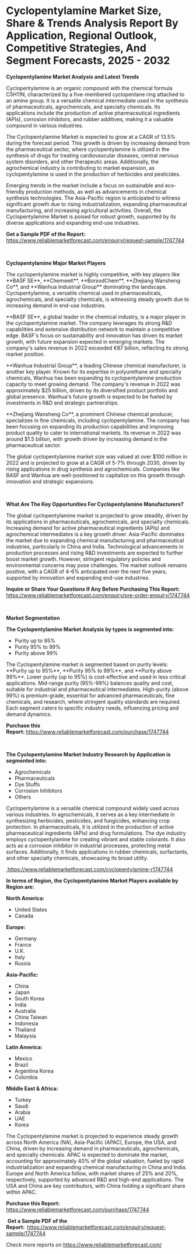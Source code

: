 <p><h1>Cyclopentylamine Market Size, Share & Trends Analysis Report By Application, Regional Outlook, Competitive Strategies, And Segment Forecasts, 2025 - 2032</h1></p><p><strong>Cyclopentylamine Market Analysis and Latest Trends</strong></p>
<p><p>Cyclopentylamine is an organic compound with the chemical formula C5H11N, characterized by a five-membered cyclopentane ring attached to an amine group. It is a versatile chemical intermediate used in the synthesis of pharmaceuticals, agrochemicals, and specialty chemicals. Its applications include the production of active pharmaceutical ingredients (APIs), corrosion inhibitors, and rubber additives, making it a valuable compound in various industries.</p><p>The Cyclopentylamine Market is expected to grow at a CAGR of 13.5% during the forecast period. This growth is driven by increasing demand from the pharmaceutical sector, where cyclopentylamine is utilized in the synthesis of drugs for treating cardiovascular diseases, central nervous system disorders, and other therapeutic areas. Additionally, the agrochemical industry is contributing to market expansion, as cyclopentylamine is used in the production of herbicides and pesticides.</p><p>Emerging trends in the market include a focus on sustainable and eco-friendly production methods, as well as advancements in chemical synthesis technologies. The Asia-Pacific region is anticipated to witness significant growth due to rising industrialization, expanding pharmaceutical manufacturing, and increasing agricultural activities. Overall, the Cyclopentylamine Market is poised for robust growth, supported by its diverse applications and expanding end-use industries.</p></p>
<p><strong>Get a Sample PDF of the Report:&nbsp;</strong> <a href="https://www.reliablemarketforecast.com/enquiry/request-sample/1747744?utm_campaign=2042&utm_medium=2&utm_source=Github&utm_content=ia&utm_term=26012025&utm_id=cyclopentylamine">https://www.reliablemarketforecast.com/enquiry/request-sample/1747744</a></p>
<p>&nbsp;</p>
<p><strong>Cyclopentylamine Major Market Players</strong></p>
<p><p>The cyclopentylamine market is highly competitive, with key players like **BASF SE**, **Chemwell**, **BorsodChem**, **Zhejiang Wansheng Co**, and **Wanhua Industrial Group** dominating the landscape. Cyclopentylamine, a versatile chemical used in pharmaceuticals, agrochemicals, and specialty chemicals, is witnessing steady growth due to increasing demand in end-use industries.</p><p>**BASF SE**, a global leader in the chemical industry, is a major player in the cyclopentylamine market. The company leverages its strong R&D capabilities and extensive distribution network to maintain a competitive edge. BASF's focus on sustainability and innovation has driven its market growth, with future expansion expected in emerging markets. The company's sales revenue in 2022 exceeded €87 billion, reflecting its strong market position.</p><p>**Wanhua Industrial Group**, a leading Chinese chemical manufacturer, is another key player. Known for its expertise in polyurethane and specialty chemicals, Wanhua has been expanding its cyclopentylamine production capacity to meet growing demand. The company's revenue in 2022 was approximately $25 billion, driven by its diversified product portfolio and global presence. Wanhua's future growth is expected to be fueled by investments in R&D and strategic partnerships.</p><p>**Zhejiang Wansheng Co**, a prominent Chinese chemical producer, specializes in fine chemicals, including cyclopentylamine. The company has been focusing on expanding its production capabilities and improving product quality to cater to international markets. Its revenue in 2022 was around $1.5 billion, with growth driven by increasing demand in the pharmaceutical sector.</p><p>The global cyclopentylamine market size was valued at over $100 million in 2022 and is projected to grow at a CAGR of 5-7% through 2030, driven by rising applications in drug synthesis and agrochemicals. Companies like BASF and Wanhua are well-positioned to capitalize on this growth through innovation and strategic expansions.</p></p>
<p>&nbsp;</p>
<p><strong>What Are The Key Opportunities For Cyclopentylamine Manufacturers?</strong></p>
<p><p>The global cyclopentylamine market is projected to grow steadily, driven by its applications in pharmaceuticals, agrochemicals, and specialty chemicals. Increasing demand for active pharmaceutical ingredients (APIs) and agrochemical intermediates is a key growth driver. Asia-Pacific dominates the market due to expanding chemical manufacturing and pharmaceutical industries, particularly in China and India. Technological advancements in production processes and rising R&D investments are expected to further boost market growth. However, stringent regulatory policies and environmental concerns may pose challenges. The market outlook remains positive, with a CAGR of 4-6% anticipated over the next five years, supported by innovation and expanding end-use industries.</p></p>
<p><strong>Inquire or Share Your Questions If Any Before Purchasing This Report:</strong> <a href="https://www.reliablemarketforecast.com/enquiry/pre-order-enquiry/1747744?utm_campaign=2042&utm_medium=2&utm_source=Github&utm_content=ia&utm_term=26012025&utm_id=cyclopentylamine">https://www.reliablemarketforecast.com/enquiry/pre-order-enquiry/1747744</a></p>
<p>&nbsp;</p>
<p><strong>Market Segmentation</strong></p>
<p><strong>The Cyclopentylamine Market Analysis by types is segmented into:</strong></p>
<p><ul><li>Purity up to 95%</li><li>Purity 95% to 99%</li><li>Purity above 99%</li></ul></p>
<p><p>The Cyclopentylamine market is segmented based on purity levels: **Purity up to 95%**, **Purity 95% to 99%**, and **Purity above 99%**. Lower purity (up to 95%) is cost-effective and used in less critical applications. Mid-range purity (95%-99%) balances quality and cost, suitable for industrial and pharmaceutical intermediates. High-purity (above 99%) is premium-grade, essential for advanced pharmaceuticals, fine chemicals, and research, where stringent quality standards are required. Each segment caters to specific industry needs, influencing pricing and demand dynamics.</p></p>
<p><strong>Purchase this Report:&nbsp;</strong><a href="https://www.reliablemarketforecast.com/purchase/1747744?utm_campaign=2042&utm_medium=2&utm_source=Github&utm_content=ia&utm_term=26012025&utm_id=cyclopentylamine">https://www.reliablemarketforecast.com/purchase/1747744</a></p>
<p>&nbsp;</p>
<p><strong>The Cyclopentylamine Market Industry Research by Application is segmented into:</strong></p>
<p><ul><li>Agrochemicals</li><li>Pharmaceuticals</li><li>Dye Stuffs</li><li>Corrosion Inhibitors</li><li>Others</li></ul></p>
<p><p>Cyclopentylamine is a versatile chemical compound widely used across various industries. In agrochemicals, it serves as a key intermediate in synthesizing herbicides, pesticides, and fungicides, enhancing crop protection. In pharmaceuticals, it is utilized in the production of active pharmaceutical ingredients (APIs) and drug formulations. The dye industry employs cyclopentylamine for creating vibrant and stable colorants. It also acts as a corrosion inhibitor in industrial processes, protecting metal surfaces. Additionally, it finds applications in rubber chemicals, surfactants, and other specialty chemicals, showcasing its broad utility.</p></p>
<p><a href="https://www.reliablemarketforecast.com/cyclopentylamine-r1747744?utm_campaign=2042&utm_medium=2&utm_source=Github&utm_content=ia&utm_term=26012025&utm_id=cyclopentylamine">&nbsp;https://www.reliablemarketforecast.com/cyclopentylamine-r1747744</a></p>
<p><strong>In terms of Region, the Cyclopentylamine Market Players available by Region are:</strong></p>
<p>
    <p> <strong> North America: </strong>
        <ul>
            <li>United States</li>
            <li>Canada</li>
        </ul>
        </p> 
    <p> <strong> Europe: </strong>
        <ul>
            <li>Germany</li>
            <li>France</li>
            <li>U.K.</li>
            <li>Italy</li>
            <li>Russia</li>
        </ul>
        </p> 
    <p> <strong> Asia-Pacific: </strong>
        <ul>
            <li>China</li>
            <li>Japan</li>
            <li>South Korea</li>
            <li>India</li>
            <li>Australia</li>
            <li>China Taiwan</li>
            <li>Indonesia</li>
            <li>Thailand</li>
            <li>Malaysia</li>
        </ul>
        </p> 
    <p> <strong> Latin America: </strong>
        <ul>
            <li>Mexico</li>
            <li>Brazil</li>
            <li>Argentina Korea</li>
            <li>Colombia</li>
        </ul>
        </p> 
    <p> <strong> Middle East & Africa: </strong>
        <ul>
            <li>Turkey</li>
            <li>Saudi</li>
            <li>Arabia</li>
            <li>UAE</li>
            <li>Korea</li>
        </ul>
    </p>
    </p>
<p><p>The Cyclopentylamine market is projected to experience steady growth across North America (NA), Asia-Pacific (APAC), Europe, the USA, and China, driven by increasing demand in pharmaceuticals, agrochemicals, and specialty chemicals. APAC is expected to dominate the market, accounting for approximately 40% of the global valuation, fueled by rapid industrialization and expanding chemical manufacturing in China and India. Europe and North America follow, with market shares of 25% and 20%, respectively, supported by advanced R&D and high-end applications. The USA and China are key contributors, with China holding a significant share within APAC.</p></p>
<p><strong>Purchase this Report: </strong><a href="https://www.reliablemarketforecast.com/purchase/1747744?utm_campaign=2042&utm_medium=2&utm_source=Github&utm_content=ia&utm_term=26012025&utm_id=cyclopentylamine">https://www.reliablemarketforecast.com/purchase/1747744</a></p>
<p>&nbsp;<strong>Get a Sample PDF of the Report:&nbsp;&nbsp;</strong><a href="https://www.reliablemarketforecast.com/enquiry/request-sample/1747744?utm_campaign=2042&utm_medium=2&utm_source=Github&utm_content=ia&utm_term=26012025&utm_id=cyclopentylamine">https://www.reliablemarketforecast.com/enquiry/request-sample/1747744</a></p>
<p><strong></strong></p>
<p>Check more reports on <a href="https://www.reliablemarketforecast.com/?utm_campaign=2042&utm_medium=2&utm_source=Github&utm_content=ia&utm_term=26012025&utm_id=cyclopentylamine">https://www.reliablemarketforecast.com/</a></p>